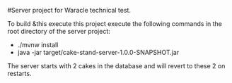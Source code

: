 #Server project for Waracle technical test.

To build &this execute this project execute the following commands in the root directory of the server project:
  * ./mvnw install
  * java -jar target/cake-stand-server-1.0.0-SNAPSHOT.jar
  
The server starts with 2 cakes in the database and will revert to these 2 on restarts.
  
